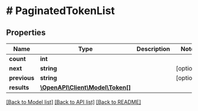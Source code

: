 # # PaginatedTokenList

## Properties

Name | Type | Description | Notes
------------ | ------------- | ------------- | -------------
**count** | **int** |  |
**next** | **string** |  | [optional]
**previous** | **string** |  | [optional]
**results** | [**\OpenAPI\Client\Model\Token[]**](Token.md) |  |

[[Back to Model list]](../../README.md#models) [[Back to API list]](../../README.md#endpoints) [[Back to README]](../../README.md)
